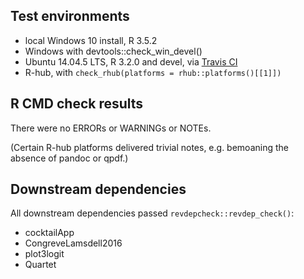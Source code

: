## Test environments
* local Windows 10 install, R 3.5.2
* Windows with devtools::check_win_devel()
* Ubuntu 14.04.5 LTS, R 3.2.0 and devel, via [Travis CI](https://travis-ci.org/ms609/Ternary)
* R-hub, with `check_rhub(platforms = rhub::platforms()[[1]])`

## R CMD check results
There were no ERRORs or WARNINGs or NOTEs.

(Certain R-hub platforms delivered trivial notes, e.g. bemoaning the
absence of pandoc or qpdf.)

## Downstream dependencies

All downstream dependencies passed `revdepcheck::revdep_check()`:
* cocktailApp
* CongreveLamsdell2016
* plot3logit
* Quartet
